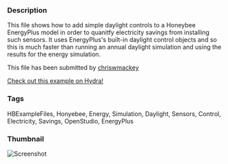### Description 
This file shows how to add simple daylight controls to a Honeybee EnergyPlus model in order to quanitfy electricity savings from installing such sensors.  It uses EnergyPlus's built-in daylight control objects and so this is much faster than running an annual daylight simulation and using the results for the energy simulation.

This file has been submitted by [chriswmackey](https://github.com/chriswmackey)

[Check out this example on Hydra!](http://hydrashare.github.io/hydra/viewer?owner=chriswmackey&fork=hydra_2&id=EnergyPlus_Daylight_Control)
### Tags 
HBExampleFiles, Honyebee, Energy, Simulation, Daylight, Sensors, Control, Electricity, Savings, OpenStudio, EnergyPlus
### Thumbnail 
![Screenshot](https://raw.githubusercontent.com/chriswmackey/hydra/master/EnergyPlus_Daylight_Control/thumbnail.png)
